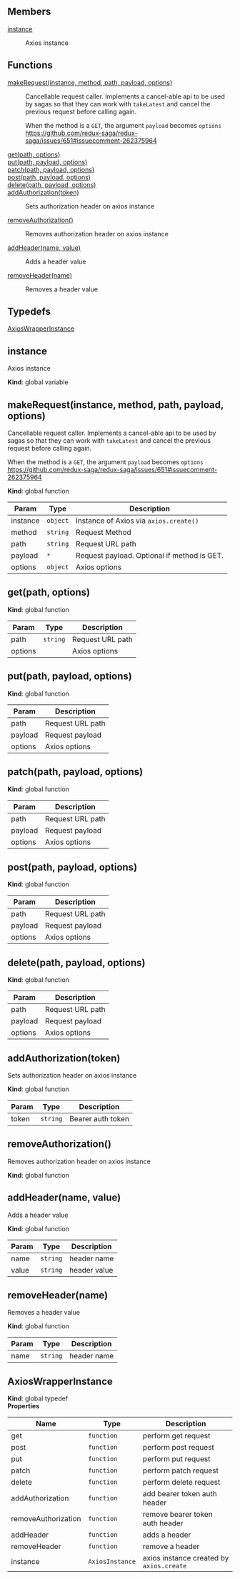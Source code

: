 ## Members

<dl>
<dt><a href="#instance">instance</a></dt>
<dd><p>Axios instance</p>
</dd>
</dl>

## Functions

<dl>
<dt><a href="#makeRequest">makeRequest(instance, method, path, payload, options)</a></dt>
<dd><p>Cancellable request caller. Implements a cancel-able api to
be used by sagas so that they can work with <code>takeLatest</code> and
cancel the previous request before calling again.</p>
<p>When the method is a <code>GET</code>, the argument <code>payload</code> becomes <code>options</code>
<a href="https://github.com/redux-saga/redux-saga/issues/651#issuecomment-262375964">https://github.com/redux-saga/redux-saga/issues/651#issuecomment-262375964</a></p>
</dd>
<dt><a href="#get">get(path, options)</a></dt>
<dd></dd>
<dt><a href="#put">put(path, payload, options)</a></dt>
<dd></dd>
<dt><a href="#patch">patch(path, payload, options)</a></dt>
<dd></dd>
<dt><a href="#post">post(path, payload, options)</a></dt>
<dd></dd>
<dt><a href="#delete">delete(path, payload, options)</a></dt>
<dd></dd>
<dt><a href="#addAuthorization">addAuthorization(token)</a></dt>
<dd><p>Sets authorization header on axios instance</p>
</dd>
<dt><a href="#removeAuthorization">removeAuthorization()</a></dt>
<dd><p>Removes authorization header on axios instance</p>
</dd>
<dt><a href="#addHeader">addHeader(name, value)</a></dt>
<dd><p>Adds a header value</p>
</dd>
<dt><a href="#removeHeader">removeHeader(name)</a></dt>
<dd><p>Removes a header value</p>
</dd>
</dl>

## Typedefs

<dl>
<dt><a href="#AxiosWrapperInstance">AxiosWrapperInstance</a></dt>
<dd></dd>
</dl>

<a name="instance"></a>

## instance
Axios instance

**Kind**: global variable  
<a name="makeRequest"></a>

## makeRequest(instance, method, path, payload, options)
Cancellable request caller. Implements a cancel-able api to
be used by sagas so that they can work with `takeLatest` and
cancel the previous request before calling again.

When the method is a `GET`, the argument `payload` becomes `options`
https://github.com/redux-saga/redux-saga/issues/651#issuecomment-262375964

**Kind**: global function  

| Param | Type | Description |
| --- | --- | --- |
| instance | <code>object</code> | Instance of Axios via `axios.create()` |
| method | <code>string</code> | Request Method |
| path | <code>string</code> | Request URL path |
| payload | <code>\*</code> | Request payload. Optional if method is GET. |
| options | <code>object</code> | Axios options |

<a name="get"></a>

## get(path, options)
**Kind**: global function  

| Param | Type | Description |
| --- | --- | --- |
| path | <code>string</code> | Request URL path |
| options |  | Axios options |

<a name="put"></a>

## put(path, payload, options)
**Kind**: global function  

| Param | Description |
| --- | --- |
| path | Request URL path |
| payload | Request payload |
| options | Axios options |

<a name="patch"></a>

## patch(path, payload, options)
**Kind**: global function  

| Param | Description |
| --- | --- |
| path | Request URL path |
| payload | Request payload |
| options | Axios options |

<a name="post"></a>

## post(path, payload, options)
**Kind**: global function  

| Param | Description |
| --- | --- |
| path | Request URL path |
| payload | Request payload |
| options | Axios options |

<a name="delete"></a>

## delete(path, payload, options)
**Kind**: global function  

| Param | Description |
| --- | --- |
| path | Request URL path |
| payload | Request payload |
| options | Axios options |

<a name="addAuthorization"></a>

## addAuthorization(token)
Sets authorization header on axios instance

**Kind**: global function  

| Param | Type | Description |
| --- | --- | --- |
| token | <code>string</code> | Bearer auth token |

<a name="removeAuthorization"></a>

## removeAuthorization()
Removes authorization header on axios instance

**Kind**: global function  
<a name="addHeader"></a>

## addHeader(name, value)
Adds a header value

**Kind**: global function  

| Param | Type | Description |
| --- | --- | --- |
| name | <code>string</code> | header name |
| value | <code>string</code> | header value |

<a name="removeHeader"></a>

## removeHeader(name)
Removes a header value

**Kind**: global function  

| Param | Type | Description |
| --- | --- | --- |
| name | <code>string</code> | header name |

<a name="AxiosWrapperInstance"></a>

## AxiosWrapperInstance
**Kind**: global typedef  
**Properties**

| Name | Type | Description |
| --- | --- | --- |
| get | <code>function</code> | perform get request |
| post | <code>function</code> | perform post request |
| put | <code>function</code> | perform put request |
| patch | <code>function</code> | perform patch request |
| delete | <code>function</code> | perform delete request |
| addAuthorization | <code>function</code> | add bearer token auth header |
| removeAuthorization | <code>function</code> | remove bearer token auth header |
| addHeader | <code>function</code> | adds a header |
| removeHeader | <code>function</code> | remove a header |
| instance | <code>AxiosInstance</code> | axios instance created by `axios.create` |

